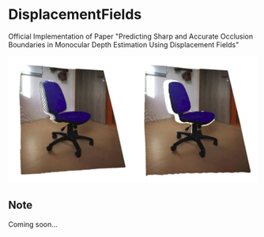 # DisplacementFields
Official Implementation of Paper "Predicting Sharp and Accurate Occlusion Boundaries in Monocular Depth Estimation Using Displacement Fields"

![city](assets/chair1.png)

## Note
Coming soon...
